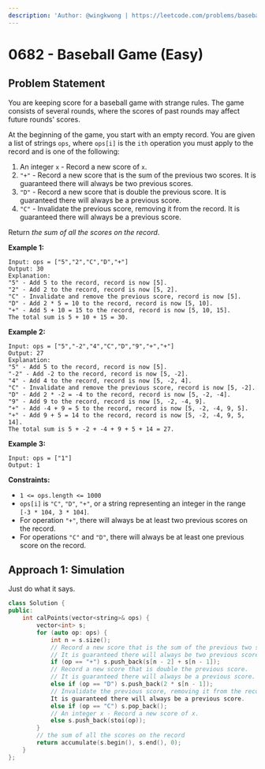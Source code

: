```yaml
---
description: 'Author: @wingkwong | https://leetcode.com/problems/baseball-game/'
---
```


# 0682 - Baseball Game (Easy)

## Problem Statement

You are keeping score for a baseball game with strange rules. The game consists of several rounds, where the scores of past rounds may affect future rounds' scores.

At the beginning of the game, you start with an empty record. You are given a list of strings `ops`, where `ops[i]` is the `ith` operation you must apply to the record and is one of the following:

1. An integer `x` - Record a new score of `x`.
2. `"+"` - Record a new score that is the sum of the previous two scores. It is guaranteed there will always be two previous scores.
3. `"D"` - Record a new score that is double the previous score. It is guaranteed there will always be a previous score.
4. `"C"` - Invalidate the previous score, removing it from the record. It is guaranteed there will always be a previous score.

Return _the sum of all the scores on the record_.

&#x20;

**Example 1:**

```
Input: ops = ["5","2","C","D","+"]
Output: 30
Explanation:
"5" - Add 5 to the record, record is now [5].
"2" - Add 2 to the record, record is now [5, 2].
"C" - Invalidate and remove the previous score, record is now [5].
"D" - Add 2 * 5 = 10 to the record, record is now [5, 10].
"+" - Add 5 + 10 = 15 to the record, record is now [5, 10, 15].
The total sum is 5 + 10 + 15 = 30.
```

**Example 2:**

```
Input: ops = ["5","-2","4","C","D","9","+","+"]
Output: 27
Explanation:
"5" - Add 5 to the record, record is now [5].
"-2" - Add -2 to the record, record is now [5, -2].
"4" - Add 4 to the record, record is now [5, -2, 4].
"C" - Invalidate and remove the previous score, record is now [5, -2].
"D" - Add 2 * -2 = -4 to the record, record is now [5, -2, -4].
"9" - Add 9 to the record, record is now [5, -2, -4, 9].
"+" - Add -4 + 9 = 5 to the record, record is now [5, -2, -4, 9, 5].
"+" - Add 9 + 5 = 14 to the record, record is now [5, -2, -4, 9, 5, 14].
The total sum is 5 + -2 + -4 + 9 + 5 + 14 = 27.
```

**Example 3:**

```
Input: ops = ["1"]
Output: 1 
```

**Constraints:**

* `1 <= ops.length <= 1000`
* `ops[i]` is `"C"`, `"D"`, `"+"`, or a string representing an integer in the range `[-3 * 104, 3 * 104]`.
* For operation `"+"`, there will always be at least two previous scores on the record.
* For operations `"C"` and `"D"`, there will always be at least one previous score on the record.

## Approach 1: Simulation

Just do what it says.

```cpp
class Solution {
public:
    int calPoints(vector<string>& ops) {
        vector<int> s;
        for (auto op: ops) {
            int n = s.size();
            // Record a new score that is the sum of the previous two scores. 
            // It is guaranteed there will always be two previous scores.
            if (op == "+") s.push_back(s[n - 2] + s[n - 1]);
            // Record a new score that is double the previous score. 
            // It is guaranteed there will always be a previous score.
            else if (op == "D") s.push_back(2 * s[n - 1]);
            // Invalidate the previous score, removing it from the record. 
            It is guaranteed there will always be a previous score.
            else if (op == "C") s.pop_back();
            // An integer x - Record a new score of x.
            else s.push_back(stoi(op));
        }
        // the sum of all the scores on the record
        return accumulate(s.begin(), s.end(), 0);
    }
};
```
